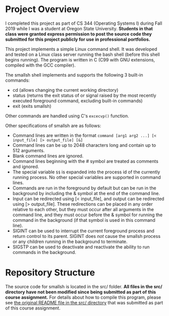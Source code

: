 # Project Overview

I completed this project as part of CS 344 (Operating Systems I) during Fall 2019 while I was a student at Oregon State University. **Students in that class were granted express permission to post the source code they submitted for this project publicly for use in professional portfolios.**

This project implements a simple Linux command shell. It was developed and tested on a Linux class server running the bash shell (before this shell begins running). The program is written in C (C99 with GNU extensions, compiled with the GCC compiler). 

The smallsh shell implements and supports the following 3 built-in commands:
- cd (allows changing the current working directory)
- status (returns the exit status of or signal raised by the most recently executed foreground command, excluding built-in commands)
- exit (exits smallsh)

Other commands are handled using C's `excecvp()` function. 

Other specifications of smallsh are as follows:
- Command lines are written in the format `command [arg1 arg2 ...] [< input_file] [> output_file] [&]`
- Command lines can be up to 2048 characters long and contain up to 512 arguments.
- Blank command lines are ignored.
- Command lines beginning with the # symbol are treated as comments and ignored.
- The special variable `$$` is expanded into the process id of the currently running process. No other special variables are supported in command lines.
- Commands are run in the foreground by default but can be run in the background by including the & symbol at the end of the command line.
- Input can be redirected using [< input_file], and output can be redirected using [> output_file]. These redirections can be placed in any order relative to each other, but they must occur after all arguments in the command line, and they must occur before the & symbol for running the command in the background (if that symbol is used in this command line).
- SIGINT can be used to interrupt the current foreground process and return control to its parent. SIGINT does _not_ cause the smallsh process or any children running in the background to terminate.
- SIGSTP can be used to deactivate and reactivate the ability to run commands in the background.

# Repository Structure

The source code for smallsh is located in the src/ folder. **All files in the src/ directory have not been modified since being submitted as part of this course assignment.** For details about how to compile this program, please see [the original README file in the src/ directory](src/readme.txt) that was submitted as part of this course assignment.

